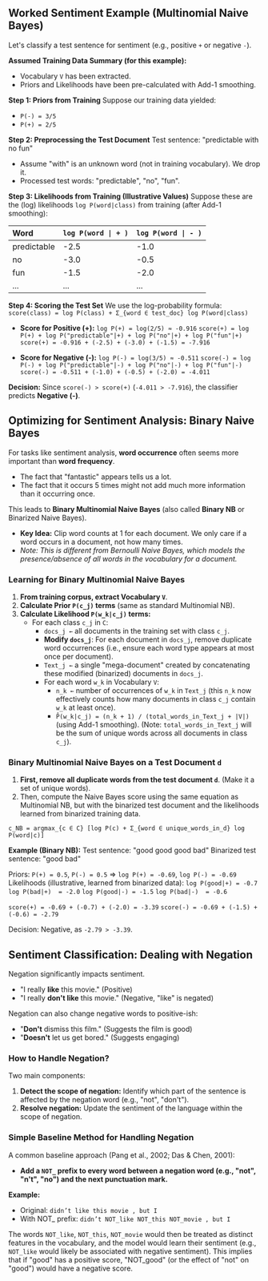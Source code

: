 ## Worked Sentiment Example (Multinomial Naive Bayes)

Let's classify a test sentence for sentiment (e.g., positive `+` or negative `-`).

**Assumed Training Data Summary (for this example):**
*   Vocabulary `V` has been extracted.
*   Priors and Likelihoods have been pre-calculated with Add-1 smoothing.

**Step 1: Priors from Training**
Suppose our training data yielded:
*   `P(-) = 3/5`
*   `P(+) = 2/5`

**Step 2: Preprocessing the Test Document**
Test sentence: "predictable with no fun"
*   Assume "with" is an unknown word (not in training vocabulary). We drop it.
*   Processed test words: "predictable", "no", "fun".

**Step 3: Likelihoods from Training (Illustrative Values)**
Suppose these are the (log) likelihoods `log P(word|class)` from training (after Add-1 smoothing):

| Word        | `log P(word \| + )` | `log P(word \| - )` |
| :---------- | :------------------ | :------------------ |
| predictable | -2.5                | -1.0                |
| no          | -3.0                | -0.5                |
| fun         | -1.5                | -2.0                |
| ...         | ...                 | ...                 |

**Step 4: Scoring the Test Set**
We use the log-probability formula:
`score(class) = log P(class) + Σ_{word ∈ test_doc} log P(word|class)`

*   **Score for Positive (+):**
    `log P(+) = log(2/5) ≈ -0.916`
    `score(+) = log P(+) + log P("predictable"|+) + log P("no"|+) + log P("fun"|+)`
    `score(+) = -0.916 + (-2.5) + (-3.0) + (-1.5) = -7.916`

*   **Score for Negative (-):**
    `log P(-) = log(3/5) ≈ -0.511`
    `score(-) = log P(-) + log P("predictable"|-) + log P("no"|-) + log P("fun"|-)`
    `score(-) = -0.511 + (-1.0) + (-0.5) + (-2.0) = -4.011`

**Decision:**
Since `score(-) > score(+)` (`-4.011 > -7.916`), the classifier predicts **Negative (-)**.

## Optimizing for Sentiment Analysis: Binary Naive Bayes

For tasks like sentiment analysis, **word occurrence** often seems more important than **word frequency**.
*   The fact that "fantastic" appears tells us a lot.
*   The fact that it occurs 5 times might not add much more information than it occurring once.

This leads to **Binary Multinomial Naive Bayes** (also called **Binary NB** or Binarized Naive Bayes).
*   **Key Idea:** Clip word counts at 1 for each document. We only care if a word occurs in a document, not how many times.
*   *Note: This is different from Bernoulli Naive Bayes, which models the presence/absence of all words in the vocabulary for a document.*

### Learning for Binary Multinomial Naive Bayes

1.  **From training corpus, extract Vocabulary `V`**.
2.  **Calculate Prior `P(c_j)` terms** (same as standard Multinomial NB).
3.  **Calculate Likelihood `P(w_k|c_j)` terms:**
    *   For each class `c_j` in `C`:
        *   `docs_j ←` all documents in the training set with class `c_j`.
        *   **Modify `docs_j`**: For each document in `docs_j`, remove duplicate word occurrences (i.e., ensure each word type appears at most once per document).
        *   `Text_j ←` a single "mega-document" created by concatenating these modified (binarized) documents in `docs_j`.
        *   For each word `w_k` in Vocabulary `V`:
            *   `n_k ←` number of occurrences of `w_k` in `Text_j` (this `n_k` now effectively counts how many documents in class `c_j` contain `w_k` at least once).
            *   `P̂(w_k|c_j) = (n_k + 1) / (total_words_in_Text_j + |V|)` (using Add-1 smoothing).
            (Note: `total_words_in_Text_j` will be the sum of unique words across all documents in class `c_j`).

### Binary Multinomial Naive Bayes on a Test Document `d`

1.  **First, remove all duplicate words from the test document `d`**. (Make it a set of unique words).
2.  Then, compute the Naive Bayes score using the same equation as Multinomial NB, but with the binarized test document and the likelihoods learned from binarized training data.

`c_NB = argmax_{c ∈ C} [log P(c) + Σ_{word ∈ unique_words_in_d} log P(word|c)]`

**Example (Binary NB):**
Test sentence: "good good good bad"
Binarized test sentence: "good bad"

Priors: `P(+) = 0.5`, `P(-) = 0.5` => `log P(+) = -0.69`, `log P(-) = -0.69`
Likelihoods (illustrative, learned from binarized data):
`log P(good|+) = -0.7`
`log P(bad|+)  = -2.0`
`log P(good|-) = -1.5`
`log P(bad|-)  = -0.6`

`score(+) = -0.69 + (-0.7) + (-2.0) = -3.39`
`score(-) = -0.69 + (-1.5) + (-0.6) = -2.79`

Decision: Negative, as `-2.79 > -3.39`.

## Sentiment Classification: Dealing with Negation

Negation significantly impacts sentiment.
*   "I really **like** this movie." (Positive)
*   "I really **don't like** this movie." (Negative, "like" is negated)

Negation can also change negative words to positive-ish:
*   "**Don't** dismiss this film." (Suggests the film is good)
*   "**Doesn't** let us get bored." (Suggests engaging)

### How to Handle Negation?

Two main components:
1.  **Detect the scope of negation:** Identify which part of the sentence is affected by the negation word (e.g., "not", "don't").
2.  **Resolve negation:** Update the sentiment of the language within the scope of negation.

### Simple Baseline Method for Handling Negation

A common baseline approach (Pang et al., 2002; Das & Chen, 2001):
*   **Add a `NOT_` prefix to every word between a negation word (e.g., "not", "n't", "no") and the next punctuation mark.**

**Example:**
*   Original: `didn’t like this movie , but I`
*   With NOT_ prefix: `didn’t NOT_like NOT_this NOT_movie , but I`

The words `NOT_like`, `NOT_this`, `NOT_movie` would then be treated as distinct features in the vocabulary, and the model would learn their sentiment (e.g., `NOT_like` would likely be associated with negative sentiment).
This implies that if "good" has a positive score, "NOT_good" (or the effect of "not" on "good") would have a negative score.